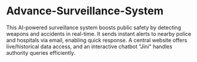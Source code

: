 # Advance-Surveillance-System
This AI-powered surveillance system boosts public safety by detecting weapons and accidents in real-time. It sends instant alerts to nearby police and hospitals via email, enabling quick response. A central website offers live/historical data access, and an interactive chatbot "Jini" handles authority queries efficiently.
